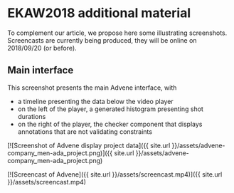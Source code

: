 # EKAW2018 additional material

To complement our article, we propose here some illustrating
screenshots. Screencasts are currently being produced, they will be
online on 2018/09/20 (or before).

## Main interface

This screenshot presents the main Advene interface, with 
- a timeline presenting the data below the video player
- on the left of the player, a generated histogram presenting shot durations
- on the right of the player, the checker component that displays annotations that are not validating constraints

[![Screenshot of Advene display project data]({{ site.url }}/assets/advene-company_men-ada_project.png)]({{ site.url }}/assets/advene-company_men-ada_project.png)


[![Screencast of Advene]({{ site.url }}/assets/screencast.mp4)]({{ site.url }}/assets/screencast.mp4)

